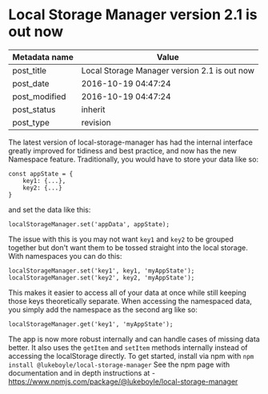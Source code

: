 # Local Storage Manager version 2.1 is out now

| Metadata name | Value                                        |
| ------------- | -------------------------------------------- |
| post_title    | Local Storage Manager version 2.1 is out now |
| post_date     | 2016-10-19 04:47:24                          |
| post_modified | 2016-10-19 04:47:24                          |
| post_status   | inherit                                      |
| post_type     | revision                                     |

The latest version of local-storage-manager has had the internal interface greatly improved for tidiness and best practice, and now has the new Namespace feature. Traditionally, you would have to store your data like so:

    const appState = {
        key1: {...},
        key2: {...}
    }

and set the data like this:

    localStorageManager.set('appData', appState);

The issue with this is you may not want `key1` and `key2` to be grouped together but don't want them to be tossed straight into the local storage. With namespaces you can do this:

    localStorageManager.set('key1', key1, 'myAppState');
    localStorageManager.set('key2', key2, 'myAppState');

This makes it easier to access all of your data at once while still keeping those keys theoretically separate. When accessing the namespaced data, you simply add the namespace as the second arg like so:

    localStorageManager.get('key1', 'myAppState');

The app is now more robust internally and can handle cases of missing data better. It also uses the `getItem` and `setItem` methods internally instead of accessing the localStorage directly. To get started, install via npm with `npm install @lukeboyle/local-storage-manager` See the npm page with documentation and in depth instructions at - https://www.npmjs.com/package/@lukeboyle/local-storage-manager
